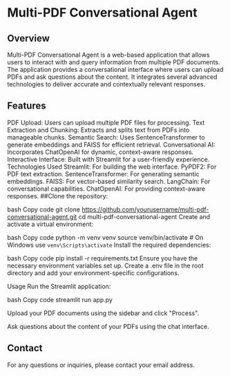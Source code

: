 # Multi-PDF Conversational Agent
## Overview
Multi-PDF Conversational Agent is a web-based application that allows users to interact with and query information from multiple PDF documents. The application provides a conversational interface where users can upload PDFs and ask questions about the content. It integrates several advanced technologies to deliver accurate and contextually relevant responses.

## Features
PDF Upload: Users can upload multiple PDF files for processing.
Text Extraction and Chunking: Extracts and splits text from PDFs into manageable chunks.
Semantic Search: Uses SentenceTransformer to generate embeddings and FAISS for efficient retrieval.
Conversational AI: Incorporates ChatOpenAI for dynamic, context-aware responses.
Interactive Interface: Built with Streamlit for a user-friendly experience.
Technologies Used
Streamlit: For building the web interface.
PyPDF2: For PDF text extraction.
SentenceTransformer: For generating semantic embeddings.
FAISS: For vector-based similarity search.
LangChain: For conversational capabilities.
ChatOpenAI: For providing context-aware responses.
##Clone the repository:

bash
Copy code
git clone https://github.com/yourusername/multi-pdf-conversational-agent.git
cd multi-pdf-conversational-agent
Create and activate a virtual environment:

bash
Copy code
python -m venv venv
source venv/bin/activate  # On Windows use `venv\Scripts\activate`
Install the required dependencies:

bash
Copy code
pip install -r requirements.txt
Ensure you have the necessary environment variables set up. Create a .env file in the root directory and add your environment-specific configurations.

Usage
Run the Streamlit application:

bash
Copy code
streamlit run app.py

Upload your PDF documents using the sidebar and click "Process".

Ask questions about the content of your PDFs using the chat interface.


## Contact
For any questions or inquiries, please contact your email address.
